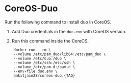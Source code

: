 # CoreOS-Duo

Run the following command to install duo in CoreOS.

1. Add Duo credentials in the `duo.env` with CoreOS version.

2. Run this command inside the CoreOS.

```shell
    docker run --rm \
    --volume /etc/pam_duo/lib64:/etc/pam_duo \
    --volume /etc/duo:/duo \
    --volume /etc/ssh:/etc/ssh \
    --volume /etc/pam.d:/pam.d \
    --env-file duo.env \
    ankitjain28/coreos-duo:{TAG}
```
